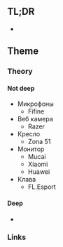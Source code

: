 ## TL;DR
- 

## Theme
### Theory
#### Not deep
- Микрофоны
	- Fifine
- Веб камера
	- Razer
- Кресло
	- Zona 51
- Монитор
	- Mucai
	- Xiaomi
	- Huawei
- Клава
	- FL.Esport

#### Deep
- 

### Links